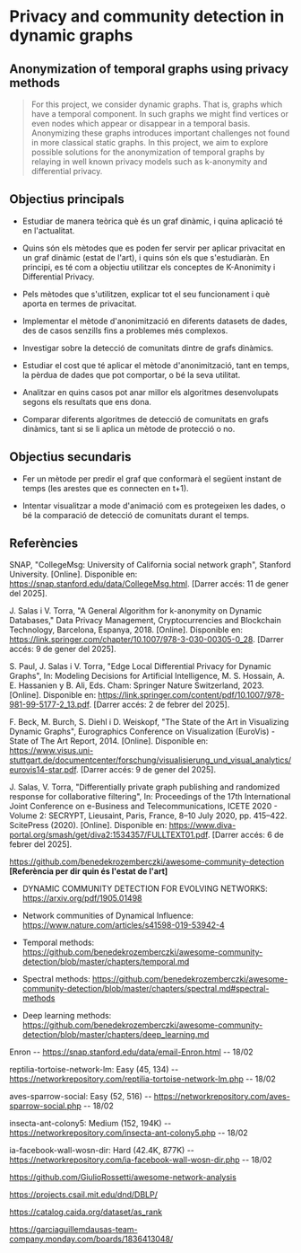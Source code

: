 # Privacy and community detection in dynamic graphs
## Anonymization of temporal graphs using privacy methods

> For this project, we consider dynamic graphs. That 
> is, graphs which have a temporal component. In such graphs we might find
> vertices or even nodes which appear or disappear in a temporal basis.
> Anonymizing these graphs introduces important challenges not found in
> more classical static graphs. In this project, we aim to explore
> possible solutions for the anonymization of temporal graphs by relaying
> in well known privacy models such as k-anonymity and differential privacy.

## Objectius principals

* Estudiar de manera teòrica què és un graf dinàmic, i quina aplicació té en l'actualitat.

* Quins són els mètodes que es poden fer servir per aplicar privacitat en un graf dinàmic (estat de l'art), i quins són els que s'estudiaràn. En principi, es té com a objectiu utilitzar els conceptes de K-Anonimity i Differential Privacy. 

* Pels mètodes que s'utilitzen, explicar tot el seu funcionament i què aporta en termes de privacitat.

* Implementar el mètode d'anonimització en diferents datasets de dades, des de casos senzills fins a problemes més complexos.

* Investigar sobre la detecció de comunitats dintre de grafs dinàmics. 

* Estudiar el cost que té aplicar el mètode d'anonimització, tant en temps, la pèrdua de dades que pot comportar, o bé la seva utilitat. 

* Analitzar en quins casos pot anar millor els algoritmes desenvolupats segons els resultats que ens dona.

* Comparar diferents algoritmes de detecció de comunitats en grafs dinàmics, tant si se li aplica un mètode de protecció o no.

## Objectius secundaris 

* Fer un mètode per predir el graf que conformarà el següent instant de temps (les arestes que es connecten en t+1).

* Intentar visualitzar a mode d'animació com es protegeixen les dades, o bé la comparació de detecció de comunitats durant el temps.

## Referències

SNAP, "CollegeMsg: University of California social network graph", Stanford University. [Online]. Disponible en: https://snap.stanford.edu/data/CollegeMsg.html. [Darrer accés: 11 de gener del 2025].

J. Salas i V. Torra, "A General Algorithm for k-anonymity on Dynamic Databases," Data Privacy Management, Cryptocurrencies and Blockchain Technology, Barcelona, Espanya, 2018. [Online]. Disponible en: https://link.springer.com/chapter/10.1007/978-3-030-00305-0_28. [Darrer accés: 9 de gener del 2025].

S. Paul, J. Salas i V. Torra, "Edge Local Differential Privacy for Dynamic Graphs", In: Modeling Decisions for Artificial Intelligence, M. S. Hossain, A. E. Hassanien y B. Ali, Eds. Cham: Springer Nature Switzerland, 2023. [Online]. Disponible en: https://link.springer.com/content/pdf/10.1007/978-981-99-5177-2_13.pdf. [Darrer accés: 2 de febrer del 2025]. 

F. Beck, M. Burch, S. Diehl i D. Weiskopf, "The State of the Art in Visualizing Dynamic Graphs", Eurographics Conference on Visualization (EuroVis) - State of The Art Report, 2014. [Online]. Disponible en: https://www.visus.uni-stuttgart.de/documentcenter/forschung/visualisierung_und_visual_analytics/eurovis14-star.pdf. [Darrer accés: 9 de gener del 2025].

J. Salas, V. Torra, "Differentially private graph publishing and randomized
response for collaborative filtering", In: Proceedings of the 17th International
Joint Conference on e-Business and Telecommunications, ICETE 2020 - Volume
2: SECRYPT, Lieusaint, Paris, France, 8–10 July 2020, pp. 415–422. ScitePress
(2020). [Online]. Disponible en: https://www.diva-portal.org/smash/get/diva2:1534357/FULLTEXT01.pdf. [Darrer accés: 6 de febrer del 2025].

https://github.com/benedekrozemberczki/awesome-community-detection **[Referència per dir quin és l'estat de l'art]**

* DYNAMIC COMMUNITY DETECTION FOR EVOLVING NETWORKS: https://arxiv.org/pdf/1905.01498

* Network communities of Dynamical Influence: https://www.nature.com/articles/s41598-019-53942-4

* Temporal methods: https://github.com/benedekrozemberczki/awesome-community-detection/blob/master/chapters/temporal.md

* Spectral methods: https://github.com/benedekrozemberczki/awesome-community-detection/blob/master/chapters/spectral.md#spectral-methods

* Deep learning methods: https://github.com/benedekrozemberczki/awesome-community-detection/blob/master/chapters/deep_learning.md

Enron -- https://snap.stanford.edu/data/email-Enron.html -- 18/02

reptilia-tortoise-network-lm: Easy (45, 134) -- https://networkrepository.com/reptilia-tortoise-network-lm.php -- 18/02

aves-sparrow-social: Easy (52, 516) -- https://networkrepository.com/aves-sparrow-social.php -- 18/02

insecta-ant-colony5: Medium (152, 194K) -- https://networkrepository.com/insecta-ant-colony5.php -- 18/02

ia-facebook-wall-wosn-dir: Hard (42.4K, 877K) -- https://networkrepository.com/ia-facebook-wall-wosn-dir.php -- 18/02

https://github.com/GiulioRossetti/awesome-network-analysis

https://projects.csail.mit.edu/dnd/DBLP/

https://catalog.caida.org/dataset/as_rank

https://garciaguillemdausas-team-company.monday.com/boards/1836413048/